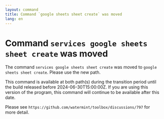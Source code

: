 ```yaml
---
layout: command
title: Command `google sheets sheet create` was moved
lang: en
---
```


# Command `services google sheets sheet create` was moved

The command `services google sheets sheet create` was moved to `google sheets sheet create`. Please use the new path.

This command is available at both path(s) during the transition period until the build released before 2024-06-30T15:00:00Z. If you are using this version of the program, this command will continue to be available after this date.

Please see `https://github.com/watermint/toolbox/discussions/797` for more detail.


